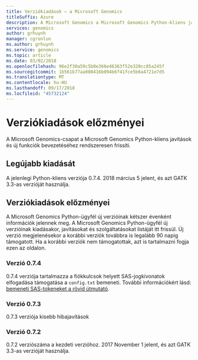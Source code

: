 ```yaml
---
title: Verziókiadások – a Microsoft Genomics
titleSuffix: Azure
description: A Microsoft Genomics a Microsoft Genomics Python-kliens javítások és új funkciók bevezetéséhez rendszeresen frissíti.
services: genomics
author: grhuynh
manager: cgronlun
ms.author: grhuynh
ms.service: genomics
ms.topic: article
ms.date: 03/02/2018
ms.openlocfilehash: 96e2f30a59c5b0e366e46363f52e320cc85a245f
ms.sourcegitcommit: 1b561b77aa080416b094b6f41fce5b6a4721e7d5
ms.translationtype: MT
ms.contentlocale: hu-HU
ms.lasthandoff: 09/17/2018
ms.locfileid: "45732124"
---
```

# <a name="version-release-history"></a>Verziókiadások előzményei
A Microsoft Genomics-csapat a Microsoft Genomics Python-kliens javítások és új funkciók bevezetéséhez rendszeresen frissíti. 

## <a name="latest-release"></a>Legújabb kiadását
A jelenlegi Python-kliens verziója 0.7.4. 2018 március 5 jelent, és azt GATK 3.3-as verzióját használja. 


## <a name="release-history"></a>Verziókiadások előzményei 
A Microsoft Genomics Python-ügyfél új verzióinak kétszer évenként információk jelennek meg. A Microsoft Genomics Python-ügyfél új verzióinak kiadásakor, javításokat és szolgáltatásokat listáját itt frissül. Új verzió megjelenésekor a korábbi verziók továbbra is legalább 90 napig támogatott. Ha a korábbi verziók nem támogatottak, azt is tartalmazni fogja ezen az oldalon. 

### <a name="version-074"></a>Verzió 0.7.4
0.7.4 verziója tartalmazza a fiókkulcsok helyett SAS-jogkivonatok elfogadása támogatása a `config.txt` bemeneti. További információkért lásd: [bemeneti SAS-tokeneket a rövid útmutató](quickstart-input-sas.md). 

### <a name="version-073"></a>Verzió 0.7.3
0.7.3 verziója kisebb hibajavítások

### <a name="version-072"></a>Verzió 0.7.2
0.7.2 verziószáma a kezdeti verzióhoz. 2017 November 1 jelent, és azt GATK 3.3-as verzióját használja.